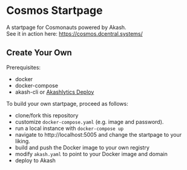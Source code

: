 # Cosmos Startpage
A startpage for Cosmonauts powered by Akash.  
See it in action here: https://cosmos.dcentral.systems/

## Create Your Own

Prerequisites:
- docker
- docker-compose
- akash-cli or [Akashlytics Deploy](https://www.akashlytics.com/deploy)

To build your own startpage, proceed as follows:
- clone/fork this repository
- customize `docker-compose.yaml` (e.g. image and password).
- run a local instance with `docker-compose up` 
- navigate to http://localhost:5005 and change the startpage to your liking.  
- build and push the Docker image to your own registry
- modify `akash.yaml` to point to your Docker image and domain
- deploy to Akash
